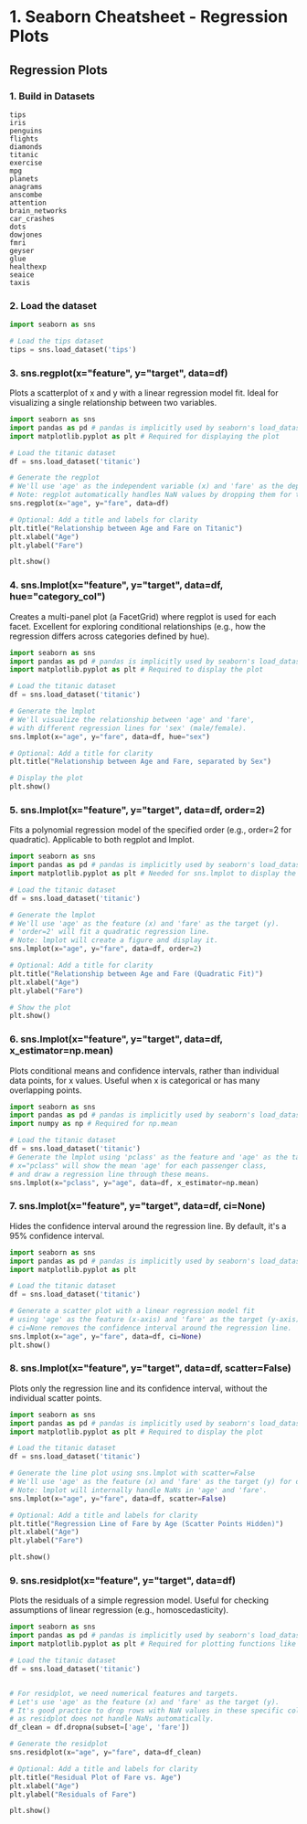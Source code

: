 <div align="left">
  <h1> 1. Seaborn  Cheatsheet - Regression Plots

  ## Regression Plots

### 1. Build in Datasets

```shell
tips
iris
penguins
flights
diamonds
titanic
exercise
mpg
planets
anagrams
anscombe
attention
brain_networks
car_crashes
dots
dowjones
fmri
geyser
glue
healthexp
seaice
taxis
```
### 2. Load the dataset

```py
import seaborn as sns

# Load the tips dataset
tips = sns.load_dataset('tips')
```

### 3. sns.regplot(x="feature", y="target", data=df)
Plots a scatterplot of x and y with a linear regression model fit. Ideal for visualizing a single relationship between two variables.

```py
import seaborn as sns
import pandas as pd # pandas is implicitly used by seaborn's load_dataset
import matplotlib.pyplot as plt # Required for displaying the plot

# Load the titanic dataset
df = sns.load_dataset('titanic')

# Generate the regplot
# We'll use 'age' as the independent variable (x) and 'fare' as the dependent variable (y)
# Note: regplot automatically handles NaN values by dropping them for the regression calculation.
sns.regplot(x="age", y="fare", data=df)

# Optional: Add a title and labels for clarity
plt.title("Relationship between Age and Fare on Titanic")
plt.xlabel("Age")
plt.ylabel("Fare")

plt.show()
```

### 4. sns.lmplot(x="feature", y="target", data=df, hue="category_col")
Creates a multi-panel plot (a FacetGrid) where regplot is used for each facet. Excellent for exploring conditional relationships (e.g., how the regression differs across categories defined by hue).

```py
import seaborn as sns
import pandas as pd # pandas is implicitly used by seaborn's load_dataset
import matplotlib.pyplot as plt # Required to display the plot

# Load the titanic dataset
df = sns.load_dataset('titanic')

# Generate the lmplot
# We'll visualize the relationship between 'age' and 'fare',
# with different regression lines for 'sex' (male/female).
sns.lmplot(x="age", y="fare", data=df, hue="sex")

# Optional: Add a title for clarity
plt.title("Relationship between Age and Fare, separated by Sex")

# Display the plot
plt.show()
```

### 5. sns.lmplot(x="feature", y="target", data=df, order=2)
Fits a polynomial regression model of the specified order (e.g., order=2 for quadratic). Applicable to both regplot and lmplot.

```py
import seaborn as sns
import pandas as pd # pandas is implicitly used by seaborn's load_dataset
import matplotlib.pyplot as plt # Needed for sns.lmplot to display the plot

# Load the titanic dataset
df = sns.load_dataset('titanic')

# Generate the lmplot
# We'll use 'age' as the feature (x) and 'fare' as the target (y).
# 'order=2' will fit a quadratic regression line.
# Note: lmplot will create a figure and display it.
sns.lmplot(x="age", y="fare", data=df, order=2)

# Optional: Add a title for clarity
plt.title("Relationship between Age and Fare (Quadratic Fit)")
plt.xlabel("Age")
plt.ylabel("Fare")

# Show the plot
plt.show()
```

### 6. sns.lmplot(x="feature", y="target", data=df, x_estimator=np.mean)
Plots conditional means and confidence intervals, rather than individual data points, for x values. Useful when x is categorical or has many overlapping points.

```py
import seaborn as sns
import pandas as pd # pandas is implicitly used by seaborn's load_dataset
import numpy as np # Required for np.mean

# Load the titanic dataset
df = sns.load_dataset('titanic')
# Generate the lmplot using 'pclass' as the feature and 'age' as the target
# x="pclass" will show the mean 'age' for each passenger class,
# and draw a regression line through these means.
sns.lmplot(x="pclass", y="age", data=df, x_estimator=np.mean)
```

### 7. sns.lmplot(x="feature", y="target", data=df, ci=None)
Hides the confidence interval around the regression line. By default, it's a 95% confidence interval.

```py
import seaborn as sns
import pandas as pd # pandas is implicitly used by seaborn's load_dataset
import matplotlib.pyplot as plt

# Load the titanic dataset
df = sns.load_dataset('titanic')

# Generate a scatter plot with a linear regression model fit
# using 'age' as the feature (x-axis) and 'fare' as the target (y-axis)
# ci=None removes the confidence interval around the regression line.
sns.lmplot(x="age", y="fare", data=df, ci=None)
plt.show()

```

### 8. sns.lmplot(x="feature", y="target", data=df, scatter=False)
Plots only the regression line and its confidence interval, without the individual scatter points.

```py
import seaborn as sns
import pandas as pd # pandas is implicitly used by seaborn's load_dataset
import matplotlib.pyplot as plt # Required to display the plot

# Load the titanic dataset
df = sns.load_dataset('titanic')

# Generate the line plot using sns.lmplot with scatter=False
# We'll use 'age' as the feature (x) and 'fare' as the target (y) for demonstration.
# Note: lmplot will internally handle NaNs in 'age' and 'fare'.
sns.lmplot(x="age", y="fare", data=df, scatter=False)

# Optional: Add a title and labels for clarity
plt.title("Regression Line of Fare by Age (Scatter Points Hidden)")
plt.xlabel("Age")
plt.ylabel("Fare")

plt.show()
```

### 9. sns.residplot(x="feature", y="target", data=df)
Plots the residuals of a simple regression model. Useful for checking assumptions of linear regression (e.g., homoscedasticity).

```py
import seaborn as sns
import pandas as pd # pandas is implicitly used by seaborn's load_dataset
import matplotlib.pyplot as plt # Required for plotting functions like show()

# Load the titanic dataset
df = sns.load_dataset('titanic')


# For residplot, we need numerical features and targets.
# Let's use 'age' as the feature (x) and 'fare' as the target (y).
# It's good practice to drop rows with NaN values in these specific columns for plotting,
# as residplot does not handle NaNs automatically.
df_clean = df.dropna(subset=['age', 'fare'])

# Generate the residplot
sns.residplot(x="age", y="fare", data=df_clean)

# Optional: Add a title and labels for clarity
plt.title("Residual Plot of Fare vs. Age")
plt.xlabel("Age")
plt.ylabel("Residuals of Fare")

plt.show()
```

